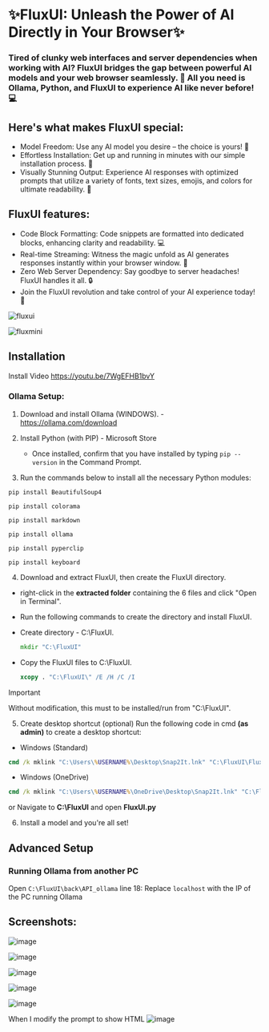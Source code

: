 # ✨FluxUI: Unleash the Power of AI Directly in Your Browser✨
### Tired of clunky web interfaces and server dependencies when working with AI? FluxUI bridges the gap between powerful AI models and your web browser seamlessly. 🤯 All you need is Ollama, Python, and FluxUI to experience AI like never before! 💻

## Here's what makes FluxUI special:

* Model Freedom: Use any AI model you desire – the choice is yours! 🚀
* Effortless Installation: Get up and running in minutes with our simple installation process. 💨
* Visually Stunning Output: Experience AI responses with optimized prompts that utilize a variety of fonts, text sizes, emojis, and colors for ultimate readability. 🤩

 ## FluxUI features:

* Code Block Formatting: Code snippets are formatted into dedicated blocks, enhancing clarity and readability. 💻
* Real-time Streaming: Witness the magic unfold as AI generates responses instantly within your browser window. 👀
* Zero Web Server Dependency: Say goodbye to server headaches! FluxUI handles it all. 🔒
* Join the FluxUI revolution and take control of your AI experience today! 🚀
  
![fluxui](https://github.com/user-attachments/assets/d8d789b6-1780-41a9-ba0a-2490488c9140)

![fluxmini](https://github.com/user-attachments/assets/3a4d2b2e-051c-47d2-9b4e-8dff9e526c1e)



## Installation
Install Video
https://youtu.be/7WgEFHB1bvY
### Ollama Setup:
1. Download and install Ollama (WINDOWS). - https://ollama.com/download
   
2. Install Python (with PIP) - Microsoft Store
   - Once installed, confirm that you have installed by typing `pip --version` in the Command Prompt.

3. Run the commands below to install all the necessary Python modules:
```
pip install BeautifulSoup4
```
```
pip install colorama
```
```
pip install markdown
```
```
pip install ollama
```
```
pip install pyperclip
```
```
pip install keyboard
```

4. Download and extract FluxUI, then create the FluxUI directory.

  * right-click in the **extracted folder** containing the 6 files and click "Open in Terminal".
   
  * Run the following commands to create the directory and install FluxUI.

* Create directory - C:\FluxUI.
   ```cmd
   mkdir "C:\FluxUI"
   ```
* Copy the FluxUI files to C:\FluxUI.
   ```cmd
   xcopy . "C:\FluxUI\" /E /H /C /I
   ```
   
> [!IMPORTANT]
> Without modification, this must to be installed/run from "C:\FluxUI".

 
5. Create desktop shortcut (optional)
  Run the following code in cmd **(as admin)** to create a desktop shortcut: 
- Windows (Standard)
```cmd
cmd /k mklink "C:\Users\%USERNAME%\Desktop\Snap2It.lnk" "C:\FluxUI\FluxUI.py"
```
- Windows (OneDrive)
```cmd
cmd /k mklink "C:\Users\%USERNAME%\OneDrive\Desktop\Snap2It.lnk" "C:\FluxUI\FluxUI.py"
```
or Navigate to **C:\FluxUI** and open **FluxUI.py**

6. Install a model and you're all set!

## Advanced Setup

### Running Ollama from another PC
Open ``C:\FluxUI\back\API_ollama`` line 18: Replace ``localhost`` with the IP of the PC running Ollama

## Screenshots:

![image](https://github.com/user-attachments/assets/7df50256-1c92-48f5-876d-7834aeeff1bf)

![image](https://github.com/user-attachments/assets/71b49752-39aa-4364-ac59-0028b98bbbbf)

![image](https://github.com/user-attachments/assets/27fd32bd-1875-4009-be2f-11c7e0162fc7)

![image](https://github.com/user-attachments/assets/5c8613d4-ed54-482a-864c-70f7ded8a69e)

![image](https://github.com/user-attachments/assets/8c12a084-59f5-434e-9d7f-af10b636a016)

When I modify the prompt to show HTML
![image](https://github.com/user-attachments/assets/07ed80bd-83ee-413d-abaf-cdc93cb1dc63)


